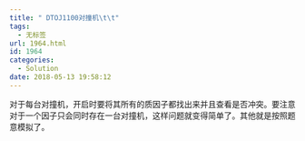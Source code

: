 ```yaml
---
title: " DTOJ1100对撞机\t\t"
tags:
  - 无标签
url: 1964.html
id: 1964
categories:
  - Solution
date: 2018-05-13 19:58:12
---
```


对于每台对撞机，开启时要将其所有的质因子都找出来并且查看是否冲突。要注意对于一个因子只会同时存在一台对撞机，这样问题就变得简单了。其他就是按照题意模拟了。